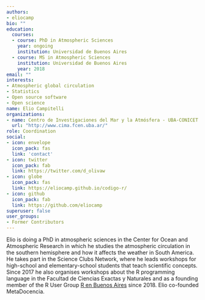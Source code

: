 ```yaml
---
authors:
- eliocamp
bio: ""
education:
  courses:
  - course: PhD in Atmospheric Sciences
    year: ongoing
    institution: Universidad de Buenos Aires
  - course: MS in Atmospheric Sciences
    institution: Universidad de Buenos Aires
    year: 2018
email: ""
interests:
- Atmospheric global circulation
- Statistics
- Open source software
- Open science
name: Elio Campitelli
organizations:
- name: Centro de Investigaciones del Mar y la Atmósfera - UBA-CONICET
  url: "http://www.cima.fcen.uba.ar/"
role: Coordination
social:
- icon: envelope
  icon_pack: fas
  link: 'contact'
- icon: twitter
  icon_pack: fab
  link: https://twitter.com/d_olivaw
- icon: globe
  icon_pack: fas
  link: https://eliocamp.github.io/codigo-r/
- icon: github
  icon_pack: fab
  link: https://github.com/eliocamp
superuser: false
user_groups:
- Former Contributors
---
```


Elio is doing a PhD in atmospheric sciences in the Center for Ocean and Atmospheric Research in which he studies the atmospheric circulation in the southern hemisphere and how it affects the weather in South America. He takes part in the Science Clubs Network, where he leads workshops for high-school and elementary-school students that teach scientific concepts. Since 2017 he also organises workshops about the R programming language in the Facultad de Ciencias Exactas y Naturales and as a founding member of the R User Group [R en Buenos Aires](https://renbaires.github.io/) since 2018. Elio co-founded MetaDocencia.
